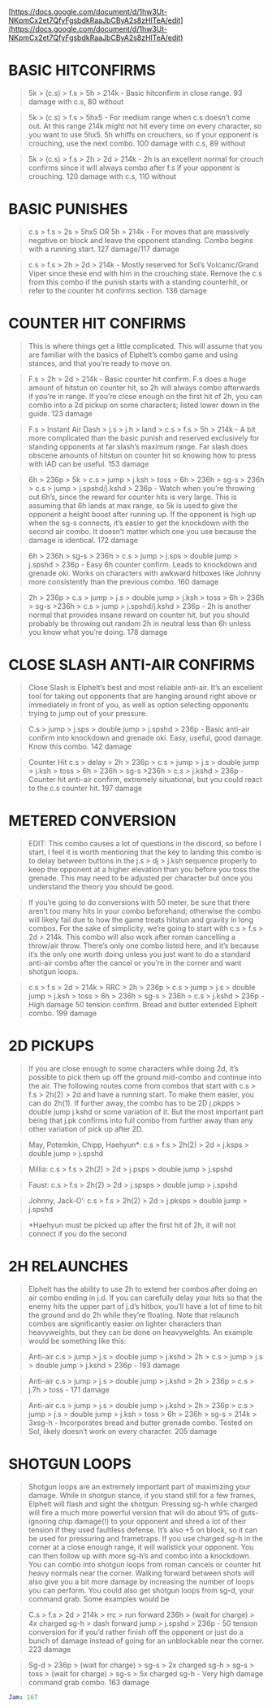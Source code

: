 [https://docs.google.com/document/d/1hw3Ut-NKpmCx2et7QfyFgsbdkRaaJbCByA2s8zHlTeA/edit](https://docs.google.com/document/d/1hw3Ut-NKpmCx2et7QfyFgsbdkRaaJbCByA2s8zHlTeA/edit)

# BASIC HITCONFIRMS

> 5k > (c.s) > f.s > 5h > 214k - Basic hitconfirm in close range. 93 damage with c.s, 80 without

> 5k > (c.s) > f.s > 5hx5 - For medium range when c.s doesn’t come out. At this range 214k might not hit every time on every character, so you want to use 5hx5. 5h whiffs on crouchers, so if your  opponent is crouching, use the next combo. 100 damage with c.s, 89 without

> 5k > (c.s) > f.s > 2h > 2d > 214k - 2h is an excellent normal for crouch confirms since it will always combo after f.s if your opponent is crouching. 120 damage with c.s, 110 without

# BASIC PUNISHES

> c.s > f.s > 2s > 5hx5 OR 5h > 214k - For moves that are massively negative on block and leave the opponent standing. Combo begins with a running start. 127 damage/117 damage

> c.s > f.s > 2h > 2d > 214k - Mostly reserved for Sol’s Volcanic/Grand Viper since these end with him in the crouching state. Remove the c.s from this combo if the punish starts with a standing counterhit, or refer to the counter hit confirms section. 136 damage

# COUNTER HIT CONFIRMS

> This is where things get a little complicated. This will assume that you are familiar with the basics of Elphelt’s combo game and using stances, and that you’re ready to move on.

> F.s > 2h > 2d > 214k - Basic counter hit confirm. F.s does a huge amount of hitstun on counter hit, so 2h will always combo afterwards if you’re in range. If you’re close enough on the first hit of 2h, you can combo into a 2d pickup on some characters; listed lower down in the guide. 123 damage

> F.s > Instant Air Dash > j.s > j.h > land > c.s > f.s > 5h > 214k - A bit more complicated than the basic punish and reserved exclusively for standing opponents at far slash’s maximum range. Far slash does obscene amounts of hitstun on counter hit so knowing how to press with IAD can be useful. 153 damage

> 6h > 236p > 5k > c.s > jump > j.ksh > toss > 6h > 236h > sg-s > 236h > c.s > jump > j.spshd/j.kshd > 236p - Watch when you’re throwing out 6h’s, since the reward for counter hits is very large. This is assuming that 6h lands at max range, so 5k is used to give the opponent a height boost after running up. If the opponent is high up when the sg-s connects, it’s easier to get the knockdown with the second air combo. It doesn’t matter which one you use because the damage is identical. 172 damage

> 6h > 236h > sg-s > 236h > c.s > jump > j.sps > double jump > j.spshd > 236p - Easy 6h counter confirm. Leads to knockdown and grenade oki. Works on characters with awkward hitboxes like Johnny more consistently than the previous combo. 160 damage

> 2h > 236p > c.s > jump > j.s > double jump >  j.ksh > toss > 6h > 236h > sg-s >236h > c.s > jump > j.spshd/j.kshd > 236p - 2h is another normal that provides insane reward on counter hit, but you should probably be throwing out random 2h in neutral less than 6h unless you know what you’re doing. 178 damage

# CLOSE SLASH ANTI-AIR CONFIRMS

> Close Slash is Elphelt’s best and most reliable anti-air. It’s an excellent tool for taking out opponents that are hanging around right above or immediately in front of you, as well as option selecting opponents trying to jump out of your pressure.

> C.s > jump > j.sps > double jump > j.spshd > 236p - Basic anti-air confirm into knockdown and grenade oki. Easy, useful, good damage. Know this combo. 142 damage

> Counter Hit c.s > delay > 2h > 236p > c.s > jump > j.s > double jump > j.ksh > toss > 6h > 236h > sg-s >236h > c.s > j.kshd > 236p - Counter hit anti-air confirm, extremely situational, but you could react to the c.s counter hit. 197 damage

# METERED CONVERSION

> EDIT: This combo causes a lot of questions in the discord, so before I start, I feel it is worth mentioning that the key to landing this combo is to delay between buttons in the j.s > dj > j.ksh sequence properly to keep the opponent at a higher elevation than you before you toss the grenade. This may need to be adjusted per character but once you understand the theory you should be good.

> If you’re going to do conversions with 50 meter, be sure that there aren’t too many hits in your combo beforehand; otherwise the combo will likely fail due to how the game treats hitstun and gravity in long combos. For the sake of simplicity, we’re going to start with c.s > f.s > 2d > 214k. This combo will also work after roman cancelling a throw/air throw. There’s only one combo listed here, and it’s because it’s the only one worth doing unless you just want to do a standard anti-air combo after the cancel or you’re in the corner and want shotgun loops.

> c.s > f.s > 2d > 214k > RRC > 2h > 236p > c.s > jump > j.s > double jump > j.ksh > toss > 6h > 236h > sg-s > 236h > c.s > j.kshd > 236p - High damage 50 tension confirm. Bread and butter extended Elphelt combo. 199 damage

# 2D PICKUPS

> If you are close enough to some characters while doing 2d, it’s possible to pick them up off the ground mid-combo and continue into the air. The following routes come from combos that start with c.s > f.s > 2h(2) > 2d and have a running start. To make them easier, you can do 2h(1). If further away, the combo has to be 2D j.pkpps > double jump j.kshd or some variation of it. But the most important part being that j.pk confirms into full combo from further away than any other variation of pick up after 2D.

> May, Potemkin, Chipp, Haehyun*: c.s > f.s > 2h(2) > 2d > j.ksps > double jump > j.spshd

> Millia: c.s > f.s > 2h(2) > 2d > j.psps > double jump > j.spshd

> Faust: c.s > f.s > 2h(2) > 2d >  j.spsps > double jump > j.spshd

> Johnny, Jack-O’: c.s > f.s > 2h(2) > 2d > j.pksps > double jump > j.spshd

> *Haehyun must be picked up after the first hit of 2h, it will not connect if you do the second

# 2H RELAUNCHES

> Elphelt has the ability to use 2h to extend her combos after doing an air combo ending in j.d. If you can carefully delay your hits so that the enemy hits the upper part of j.d’s hitbox, you’ll have a lot of time to hit the ground and do 2h while they’re floating. Note that relaunch combos are significantly easier on lighter characters than heavyweights, but they can be done on heavyweights. An example would be something like this:

> Anti-air c.s > jump > j.s > double jump > j.kshd > 2h > c.s > jump > j.s > double jump > j.kshd > 236p - 193 damage

> Anti-air c.s > jump > j.s > double jump > j.kshd > 2h > 236p > c.s > j.7h > toss - 171 damage

> Anti-air c.s > jump > j.s > double jump > j.kshd > 2h > 236p > c.s > jump > j.s > double jump > j.ksh > toss > 6h > 236h > sg-s > 214k > 3xsg-h - Incorporates bread and butter grenade combo. Tested on Sol, likely doesn’t work on every character. 205 damage

# SHOTGUN LOOPS

> Shotgun loops are an extremely important part of maximizing your damage. While in shotgun stance, if you stand still for a few frames, Elphelt will flash and sight the shotgun. Pressing sg-h while charged will fire a much more powerful version that will do about 9% of guts-ignoring chip damage(!) to your opponent and shred a lot of their tension if they used faultless defense. It’s also +5 on block, so it can be used for pressuring and frametraps.
If you use charged sg-h in the corner at a close enough range, it will wallstick your opponent. You can then follow up with more sg-h’s and combo into a knockdown. You can combo into shotgun loops from roman cancels or counter hit heavy normals near the corner. Walking forward between shots will also give you a bit more damage by increasing the number of loops you can perform. You could also get shotgun loops from sg-d, your command grab. Some examples would be

> C.s > f.s > 2d > 214k > rrc > run forward 236h > (wait for charge) > 4x charged sg-h > dash forward jump > j.spshd > 236p - 50 tension conversion for if you’d rather finish off the opponent or just do a bunch of damage instead of going for an unblockable near the corner. 223 damage

> Sg-d > 236p > (wait for charge) > sg-s > 2x charged sg-h > sg-s > toss > (wait for charge) > sg-s > 5x charged sg-h - Very high damage command grab combo. 163 damage

```yaml
Jam: 167

```

